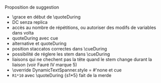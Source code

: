 Proposition de suggestion

* \grace en début de \quoteDuring
* DC senza replica
* accès au nombre de répétitions, ou autoriser des modifs de variables dans volta
* quoteDuring avec cue
* alternative et quoteDuring
* position staccatos correctes dans \cueDuring
* possibilité de réglere les stem dans \cueDuring
* liaisons qui ne chechent pas la tête quand le stem change durant la liaison (voir Fauré IV marque 5)
* \override DynamicTextSpanner.style = #'none et cue
* `R1*10` avec \quoteDuring {s1*5} fait de la merde
